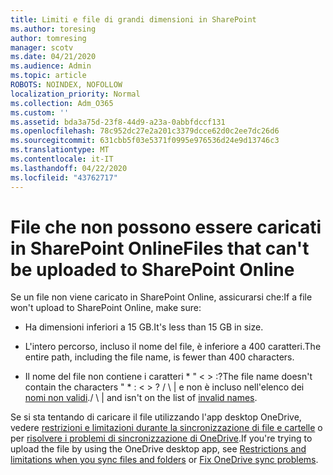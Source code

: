 ```yaml
---
title: Limiti e file di grandi dimensioni in SharePoint
ms.author: toresing
author: tomresing
manager: scotv
ms.date: 04/21/2020
ms.audience: Admin
ms.topic: article
ROBOTS: NOINDEX, NOFOLLOW
localization_priority: Normal
ms.collection: Adm_O365
ms.custom: ''
ms.assetid: bda3a75d-23f8-44d9-a23a-0abbfdccf131
ms.openlocfilehash: 78c952dc27e2a201c3379dcce62d0c2ee7dc26d6
ms.sourcegitcommit: 631cbb5f03e5371f0995e976536d24e9d13746c3
ms.translationtype: MT
ms.contentlocale: it-IT
ms.lasthandoff: 04/22/2020
ms.locfileid: "43762717"
---
```

# <a name="files-that-cant-be-uploaded-to-sharepoint-online"></a><span data-ttu-id="d10a1-102">File che non possono essere caricati in SharePoint Online</span><span class="sxs-lookup"><span data-stu-id="d10a1-102">Files that can't be uploaded to SharePoint Online</span></span>

<span data-ttu-id="d10a1-103">Se un file non viene caricato in SharePoint Online, assicurarsi che:</span><span class="sxs-lookup"><span data-stu-id="d10a1-103">If a file won't upload to SharePoint Online, make sure:</span></span>
  
- <span data-ttu-id="d10a1-104">Ha dimensioni inferiori a 15 GB.</span><span class="sxs-lookup"><span data-stu-id="d10a1-104">It's less than 15 GB in size.</span></span>
    
- <span data-ttu-id="d10a1-105">L'intero percorso, incluso il nome del file, è inferiore a 400 caratteri.</span><span class="sxs-lookup"><span data-stu-id="d10a1-105">The entire path, including the file name, is fewer than 400 characters.</span></span>
    
- <span data-ttu-id="d10a1-106">Il nome del file non contiene i caratteri \* " \< \> :?</span><span class="sxs-lookup"><span data-stu-id="d10a1-106">The file name doesn't contain the characters " \* : \< \> ?</span></span> <span data-ttu-id="d10a1-107">/ \ | e non è incluso nell'elenco dei [nomi non validi](https://go.microsoft.com/fwlink/?linkid=866430).</span><span class="sxs-lookup"><span data-stu-id="d10a1-107">/ \ | and isn't on the list of [invalid names](https://go.microsoft.com/fwlink/?linkid=866430).</span></span>
    
<span data-ttu-id="d10a1-108">Se si sta tentando di caricare il file utilizzando l'app desktop OneDrive, vedere [restrizioni e limitazioni durante la sincronizzazione di file e cartelle](httpsbv://go.microsoft.com/fwlink/p/?LinkID=717734) o per [risolvere i problemi di sincronizzazione di OneDrive](https://go.microsoft.com/fwlink/?linkid=866431).</span><span class="sxs-lookup"><span data-stu-id="d10a1-108">If you're trying to upload the file by using the OneDrive desktop app, see [Restrictions and limitations when you sync files and folders](httpsbv://go.microsoft.com/fwlink/p/?LinkID=717734) or [Fix OneDrive sync problems](https://go.microsoft.com/fwlink/?linkid=866431).</span></span>
  


